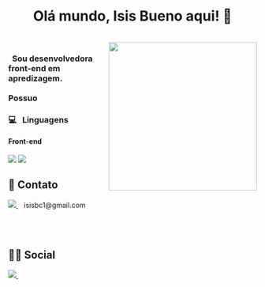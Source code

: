 <h1 align="center">
  Olá mundo, Isis Bueno aqui! 👋
</h1>

<br>

<img align='right' src='http://www.jenyalestina.com/blog/wp-content/uploads/2019/05/web-development-1024x582.jpg' width='300"'>

<h3 align="left">
&nbsp; Sou desenvolvedora front-end em apredizagem.
<br><br>
Possuo 
</h3>

### 💻 &nbsp; Linguagens

#### Front-end
<img src="https://img.shields.io/badge/JavaScript-323330?style=for-the-badge&logo=javascript&logoColor=F7DF1E" /> <img src="https://img.shields.io/badge/HTML5-E34F26?style=for-the-badge&logo=html5&logoColor=white" /> 

## 📱 Contato
<a href="mailto:andre@imperiosoft.com.br">
    <img src="https://img.shields.io/badge/Gmail-D14836?style=for-the-badge&logo=gmail&logoColor=white" />
</a>&nbsp;&nbsp; isisbc1@gmail.com
  <br><br><br><br>

## 🤜🤛 Social

<a href="https://www.instagram.com/isisb_c/">
  <img src="https://img.shields.io/badge/instagram-%23E4405F.svg?&style=for-the-badge&logo=instagram&logoColor=white" />        
</a>&nbsp;&nbsp;
